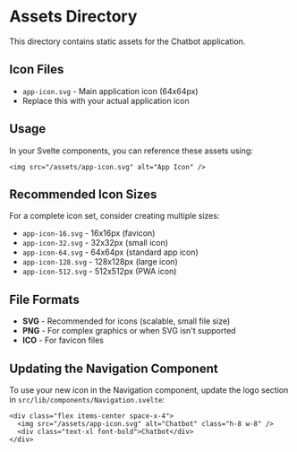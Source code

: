 # Assets Directory

This directory contains static assets for the Chatbot application.

## Icon Files

- `app-icon.svg` - Main application icon (64x64px)
- Replace this with your actual application icon

## Usage

In your Svelte components, you can reference these assets using:

```svelte
<img src="/assets/app-icon.svg" alt="App Icon" />
```

## Recommended Icon Sizes

For a complete icon set, consider creating multiple sizes:
- `app-icon-16.svg` - 16x16px (favicon)
- `app-icon-32.svg` - 32x32px (small icon)
- `app-icon-64.svg` - 64x64px (standard app icon)
- `app-icon-128.svg` - 128x128px (large icon)
- `app-icon-512.svg` - 512x512px (PWA icon)

## File Formats

- **SVG** - Recommended for icons (scalable, small file size)
- **PNG** - For complex graphics or when SVG isn't supported
- **ICO** - For favicon files

## Updating the Navigation Component

To use your new icon in the Navigation component, update the logo section in `src/lib/components/Navigation.svelte`:

```svelte
<div class="flex items-center space-x-4">
  <img src="/assets/app-icon.svg" alt="Chatbot" class="h-8 w-8" />
  <div class="text-xl font-bold">Chatbot</div>
</div>
``` 
